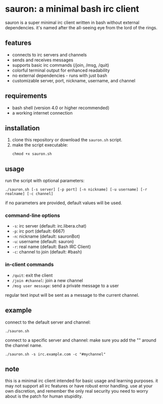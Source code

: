
# sauron: a minimal bash irc client

sauron is a super minimal irc client written in bash without external dependencies. it's named after the all-seeing eye from the lord of the rings.

## features

- connects to irc servers and channels
- sends and receives messages
- supports basic irc commands (/join, /msg, /quit)
- colorful terminal output for enhanced readability
- no external dependencies - runs with just bash
- customizable server, port, nickname, username, and channel

## requirements

- bash shell (version 4.0 or higher recommended)
- a working internet connection

## installation

1. clone this repository or download the `sauron.sh` script.
2. make the script executable:
   ```
   chmod +x sauron.sh
   ```

## usage

run the script with optional parameters:

```
./sauron.sh [-s server] [-p port] [-n nickname] [-u username] [-r realname] [-c channel]
```

if no parameters are provided, default values will be used.

### command-line options

- `-s`: irc server (default: irc.libera.chat)
- `-p`: irc port (default: 6667)
- `-n`: nickname (default: sauronBot)
- `-u`: username (default: sauron)
- `-r`: real name (default: Bash IRC Client)
- `-c`: channel to join (default: #bash)

### in-client commands

- `/quit`: exit the client
- `/join #channel`: join a new channel
- `/msg user message`: send a private message to a user

regular text input will be sent as a message to the current channel.

## example

connect to the default server and channel:

```
./sauron.sh
```

connect to a specific server and channel:
make sure you add the "" around the channel name.

```
./sauron.sh -s irc.example.com -c "#mychannel"
```

## note

this is a minimal irc client intended for basic usage and learning purposes. it may not support all irc features or have robust error handling. use at your own discretion, and remember the only real security you need to worry about is the patch for human stupidity.
